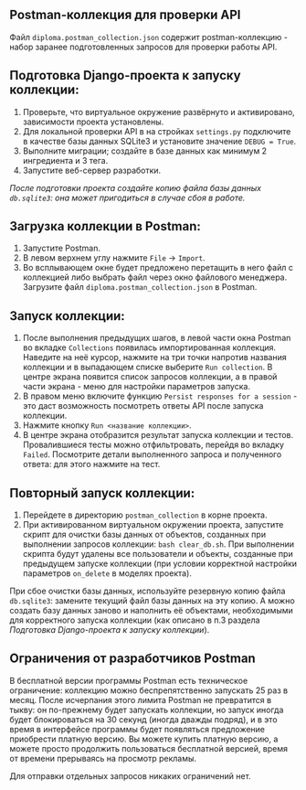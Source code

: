 ## Postman-коллекция для проверки API

Файл `diploma.postman_collection.json` содержит postman-коллекцию - набор заранее подготовленных запросов для проверки работы API.

## Подготовка Django-проекта к запуску коллекции:
1. Проверьте, что виртуальное окружение развёрнуто и активировано, зависимости проекта установлены.
2. Для локальной проверки API в на
стройках `settings.py` подключите в качестве базы данных SQLite3
и установите значение `DEBUG = True`.
3. Выполните миграции; создайте в базе данных как минимум 2 ингредиента и 3 тега.
4. Запустите веб-сервер разработки.

*После подготовки проекта создайте копию файла базы данных `db.sqlite3`:
она может пригодиться в случае сбоя в работе.*

## Загрузка коллекции в Postman:

1. Запустите Postman.
2. В левом верхнем углу нажмите `File` -> `Import`.
3. Во всплывающем окне будет предложено перетащить в него файл с коллекцией либо выбрать файл через окно файлового менеджера.
Загрузите файл `diploma.postman_collection.json` в Postman.

## Запуск коллекции:

1. После выполнения предыдущих шагов, в левой части окна Postman во вкладке `Collections` появилась импортированная коллекция.
Наведите на неё курсор, нажмите на три точки напротив названия коллекции и в выпадающем списке выберите `Run collection`. В центре экрана появится список запросов коллекции,
а в правой части экрана - меню для настройки параметров запуска.
2. В правом меню включите функцию `Persist responses for a session` - это даст возможность посмотреть ответы API после запуска коллекции.
3. Нажмите кнопку `Run <название коллекции>`.
4. В центре экрана отобразится результат запуска коллекции и тестов. Провалившиеся тесты можно отфильтровать, перейдя во вкладку `Failed`.
Посмотрите детали выполненного запроса и полученного ответа: для этого нажмите на тест.

## Повторный запуск коллекции:
1. Перейдете в директорию `postman_collection` в корне проекта.
2. При активированном виртуальном окружении проекта, запустите скрипт для очистки базы данных от объектов, созданных при выполнении запросов коллекции: `bash clear_db.sh`.
При выполнении скрипта будут удалены все пользователи и объекты, созданные при предыдущем запуске коллекции (при условии корректной настройки параметров `on_delete` в моделях проекта).

При сбое очистки базы данных, используйте резервную копию файла `db.sqlite3`: замените текущий файл базы данных на эту копию.
А можно создать базу данных заново и наполнить её объектами, необходимыми для корректного запуска коллекции (как описано в п.3 раздела _Подготовка Django-проекта к запуску коллекции_).

## Ограничения от разработчиков Postman
В бесплатной версии программы Postman есть техническое ограничение: коллекцию можно беспрепятственно запускать 25 раз в месяц.
После исчерпания этого лимита Postman не превратится в тыкву: он по-прежнему будет запускать коллекции, но запуск иногда будет блокироваться на 30 секунд (иногда дважды подряд), и в это время в интерфейсе программы будет появляться предложение приобрести платную версию.
Вы можете купить платную версию, а можете просто продолжить пользоваться бесплатной версией, время от времени прерываясь на просмотр рекламы.

Для отправки отдельных запросов никаких ограничений нет.
